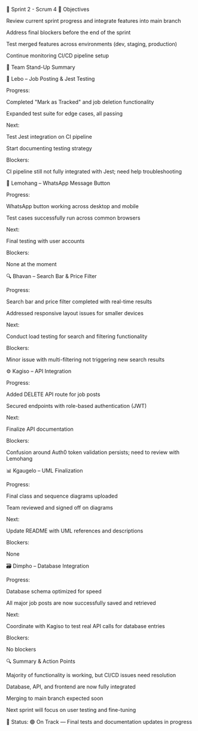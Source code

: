 🧾 Sprint 2 - Scrum 4
🎯 Objectives

Review current sprint progress and integrate features into main branch

Address final blockers before the end of the sprint

Test merged features across environments (dev, staging, production)

Continue monitoring CI/CD pipeline setup

📝 Team Stand-Up Summary

🔨 Lebo – Job Posting & Jest Testing

Progress:

Completed "Mark as Tracked" and job deletion functionality

Expanded test suite for edge cases, all passing

Next:

Test Jest integration on CI pipeline

Start documenting testing strategy

Blockers:

CI pipeline still not fully integrated with Jest; need help troubleshooting

💬 Lemohang – WhatsApp Message Button

Progress:

WhatsApp button working across desktop and mobile

Test cases successfully run across common browsers

Next:

Final testing with user accounts

Blockers:

None at the moment

🔍 Bhavan – Search Bar & Price Filter

Progress:

Search bar and price filter completed with real-time results

Addressed responsive layout issues for smaller devices

Next:

Conduct load testing for search and filtering functionality

Blockers:

Minor issue with multi-filtering not triggering new search results

⚙️ Kagiso – API Integration

Progress:

Added DELETE API route for job posts

Secured endpoints with role-based authentication (JWT)

Next:

Finalize API documentation

Blockers:

Confusion around Auth0 token validation persists; need to review with Lemohang

📊 Kgaugelo – UML Finalization

Progress:

Final class and sequence diagrams uploaded

Team reviewed and signed off on diagrams

Next:

Update README with UML references and descriptions

Blockers:

None

🗃️ Dimpho – Database Integration

Progress:

Database schema optimized for speed

All major job posts are now successfully saved and retrieved

Next:

Coordinate with Kagiso to test real API calls for database entries

Blockers:

No blockers

🔍 Summary & Action Points

Majority of functionality is working, but CI/CD issues need resolution

Database, API, and frontend are now fully integrated

Merging to main branch expected soon

Next sprint will focus on user testing and fine-tuning

📍 Status: 🟢 On Track — Final tests and documentation updates in progress